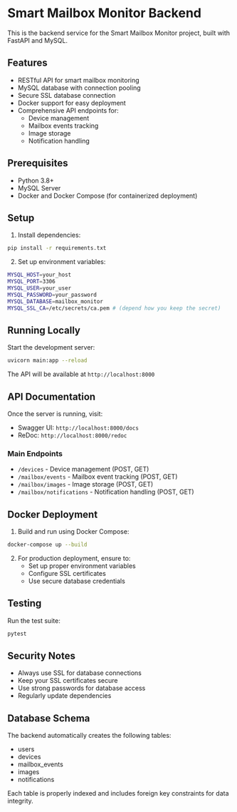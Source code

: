 # Smart Mailbox Monitor Backend

This is the backend service for the Smart Mailbox Monitor project, built with FastAPI and MySQL.

## Features

- RESTful API for smart mailbox monitoring
- MySQL database with connection pooling
- Secure SSL database connection
- Docker support for easy deployment
- Comprehensive API endpoints for:
  - Device management
  - Mailbox events tracking
  - Image storage
  - Notification handling

## Prerequisites

- Python 3.8+
- MySQL Server
- Docker and Docker Compose (for containerized deployment)

## Setup

1. Install dependencies:

```bash
pip install -r requirements.txt
```

2. Set up environment variables:

```bash
MYSQL_HOST=your_host
MYSQL_PORT=3306
MYSQL_USER=your_user
MYSQL_PASSWORD=your_password
MYSQL_DATABASE=mailbox_monitor
MYSQL_SSL_CA=/etc/secrets/ca.pem # (depend how you keep the secret)
```

## Running Locally

Start the development server:

```bash
uvicorn main:app --reload
```

The API will be available at `http://localhost:8000`

## API Documentation

Once the server is running, visit:

- Swagger UI: `http://localhost:8000/docs`
- ReDoc: `http://localhost:8000/redoc`

### Main Endpoints

- `/devices` - Device management (POST, GET)
- `/mailbox/events` - Mailbox event tracking (POST, GET)
- `/mailbox/images` - Image storage (POST, GET)
- `/mailbox/notifications` - Notification handling (POST, GET)

## Docker Deployment

1. Build and run using Docker Compose:

```bash
docker-compose up --build
```

2. For production deployment, ensure to:
   - Set up proper environment variables
   - Configure SSL certificates
   - Use secure database credentials

## Testing

Run the test suite:

```bash
pytest
```

## Security Notes

- Always use SSL for database connections
- Keep your SSL certificates secure
- Use strong passwords for database access
- Regularly update dependencies

## Database Schema

The backend automatically creates the following tables:

- users
- devices
- mailbox_events
- images
- notifications

Each table is properly indexed and includes foreign key constraints for data integrity.
